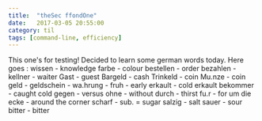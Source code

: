 ```yaml
---
title:  "theSec ffondOne"
date:   2017-03-05 20:55:00
category: til
tags: [command-line, efficiency]
---
```


This one's for testing!
Decided to learn some german words today.
Here goes  :
wissen - knowledge
farbe - colour
bestellen - order
bezahlen - 
kellner - waiter
Gast - guest
Bargeld - cash
Trinkeld - coin
Mu.nze - coin
geld - 
geldschein -
wa.hrung -
fruh - early
erkault - cold
erkault bekommer - caught cold
gegen - versus
ohne - without
durch - thirst
fu.r - for
um die ecke - around the corner
scharf - 
sub. = sugar
salzig - salt
sauer - sour
bitter - bitter